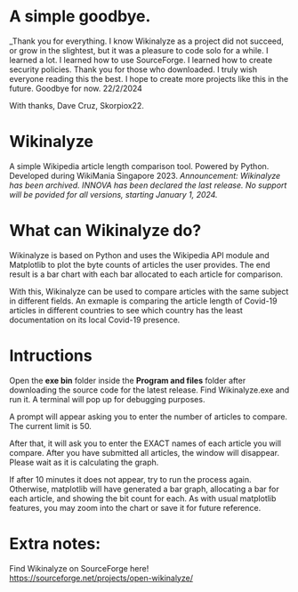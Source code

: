 A simple goodbye.
==============
_Thank you for everything. I know Wikinalyze as a project did not succeed, or grow in the slightest, but it was a pleasure to code solo for a while. I learned a lot. I learned how to use SourceForge. I learned how to create security policies. Thank you for those who downloaded. I truly wish everyone reading this the best. I hope to create more projects like this in the future. Goodbye for now. 22/2/2024

With thanks,
Dave Cruz, Skorpiox22.

# Wikinalyze
A simple Wikipedia article length comparison tool. Powered by Python. Developed during WikiMania Singapore 2023. 
_Announcement: Wikinalyze has been archived. INNOVA has been declared the last release. No support will be povided for all versions, starting January 1, 2024._



What can Wikinalyze do?
==============
Wikinalyze is based on Python and uses the Wikipedia API module and Matplotlib to plot the byte counts of articles the user provides. The end result is a bar chart with each bar allocated to each article for comparison. 

With this, Wikinalyze can be used to compare articles with the same subject in different fields. An exmaple is comparing the article length of Covid-19 articles in different countries to see which country has the least documentation on its local Covid-19 presence.

Intructions
==============
Open the **exe bin** folder inside the **Program and files** folder after downloading the source code for the latest release. Find Wikinalyze.exe and run it. A terminal will pop up for debugging purposes.

A prompt will appear asking you to enter the number of articles to compare. The current limit is 50.

After that, it will ask you to enter the EXACT names of each article you will compare. After you have submitted all articles, the window will disappear. Please wait as it is calculating the graph.

If after 10 minutes it does not appear, try to run the process again. Otherwise, matplotlib will have generated a bar graph, allocating a bar for each article, and showing the bit count for each. As with usual matplotlib features, you may zoom into the chart or save it for future reference.

Extra notes:
==============
Find Wikinalyze on SourceForge here! https://sourceforge.net/projects/open-wikinalyze/
